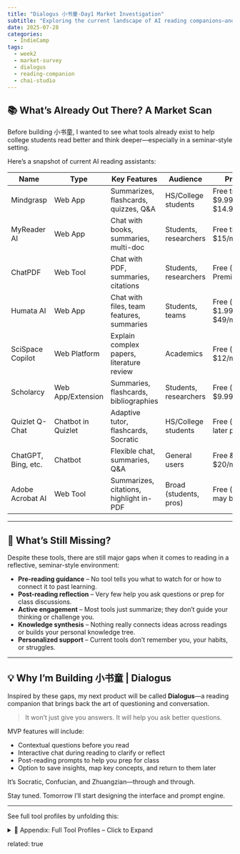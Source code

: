 ```yaml
---
title: "Dialogus 小书童-Day1 Market Investigation"
subtitle: "Exploring the current landscape of AI reading companions—and why I’m building my own"
date: 2025-07-28
categories:
  - IndieCamp
tags:
  - week2
  - market-survey
  - dialogus
  - reading-companion
  - chai-studio
---
```


## 📚 What’s Already Out There? A Market Scan

Before building 小书童, I wanted to see what tools already exist to help college students read better and think deeper—especially in a seminar-style setting.

Here’s a snapshot of current AI reading assistants:

<table>
  <thead>
    <tr>
      <th>Name</th>
      <th>Type</th>
      <th>Key Features</th>
      <th>Audience</th>
      <th>Pricing</th>
    </tr>
  </thead>
  <tbody>
    <tr>
      <td>Mindgrasp</td>
      <td>Web App</td>
      <td>Summarizes, flashcards, quizzes, Q&A</td>
      <td>HS/College students</td>
      <td>Free trial, then $9.99–$14.99/month</td>
    </tr>
    <tr>
      <td>MyReader AI</td>
      <td>Web App</td>
      <td>Chat with books, summaries, multi-doc</td>
      <td>Students, researchers</td>
      <td>Free tier; $6–$15/month</td>
    </tr>
    <tr>
      <td>ChatPDF</td>
      <td>Web Tool</td>
      <td>Chat with PDF, summaries, citations</td>
      <td>Students, researchers</td>
      <td>Free (limited); Premium tier</td>
    </tr>
    <tr>
      <td>Humata AI</td>
      <td>Web App</td>
      <td>Chat with files, team features, summaries</td>
      <td>Students, teams</td>
      <td>Free (limited); $1.99–$49/month</td>
    </tr>
    <tr>
      <td>SciSpace Copilot</td>
      <td>Web Platform</td>
      <td>Explain complex papers, literature review</td>
      <td>Academics</td>
      <td>Free (limited); $12/month</td>
    </tr>
    <tr>
      <td>Scholarcy</td>
      <td>Web App/Extension</td>
      <td>Summaries, flashcards, bibliographies</td>
      <td>Students, researchers</td>
      <td>Free (limited); $9.99/month</td>
    </tr>
    <tr>
      <td>Quizlet Q-Chat</td>
      <td>Chatbot in Quizlet</td>
      <td>Adaptive tutor, flashcards, Socratic</td>
      <td>HS/College students</td>
      <td>Free (beta); later premium</td>
    </tr>
    <tr>
      <td>ChatGPT, Bing, etc.</td>
      <td>Chatbot</td>
      <td>Flexible chat, summaries, Q&A</td>
      <td>General users</td>
      <td>Free & $20/month</td>
    </tr>
    <tr>
      <td>Adobe Acrobat AI</td>
      <td>Web Tool</td>
      <td>Summarizes, citations, highlight in-PDF</td>
      <td>Broad (students, pros)</td>
      <td>Free (online); may bundle</td>
    </tr>
  </tbody>
</table>

---

## 🚧 What’s Still Missing?

Despite these tools, there are still major gaps when it comes to reading in a reflective, seminar-style environment:

- **Pre-reading guidance** – No tool tells you what to watch for or how to connect it to past learning.
- **Post-reading reflection** – Very few help you ask questions or prep for class discussions.
- **Active engagement** – Most tools just summarize; they don’t guide your thinking or challenge you.
- **Knowledge synthesis** – Nothing really connects ideas across readings or builds your personal knowledge tree.
- **Personalized support** – Current tools don’t remember you, your habits, or struggles.

---

## 💡 Why I’m Building 小书童 | Dialogus

Inspired by these gaps, my next product will be called **Dialogus**—a reading companion that brings back the art of questioning and conversation.

> It won’t just give you answers. It will help you ask better questions.

MVP features will include:
- Contextual questions before you read
- Interactive chat during reading to clarify or reflect
- Post-reading prompts to help you prep for class
- Option to save insights, map key concepts, and return to them later

It’s Socratic, Confucian, and Zhuangzian—through and through.

Stay tuned. Tomorrow I’ll start designing the interface and prompt engine.

---

See full tool profiles by unfolding this:

<details>
<summary>📖 Appendix: Full Tool Profiles – Click to Expand</summary>
<div markdown="1">

### 🔸 Mindgrasp  
**Type & Target:** Web app for high school and college students.  
**Key Features:** Summarizes PDFs, generates flashcards, quizzes, and answers questions. Integrates with LMS systems like Canvas.  
**Pricing:** Free trial, then $9.99–$14.99/month.  
**Strengths:** Great for saving time; turns dense texts into manageable, study-ready formats. LMS integration is a bonus.  
**Limitations:** Primarily reactive—it responds to what you upload but doesn’t proactively guide thinking or discussion.  

---

### 🔸 MyReader AI  
**Type & Target:** Web app aimed at students, researchers, and professionals.  
**Key Features:** Upload and chat with books, papers, YouTube lectures. Supports multi-document queries and audio playback.  
**Pricing:** Free tier (~100 pages, 5 queries/day), Lite $6/month, Pro $15/month.  
**Strengths:** Strong comprehension support. Useful for on-the-go listening. Good citation referencing.  
**Limitations:** Lacks structured prompts or reflection questions. Upload limits on the free tier.  

---

### 🔸 ChatPDF  
**Type & Target:** Web tool for students and researchers.  
**Key Features:** Upload a PDF and interact with it via AI-generated summaries and Q&A. Multi-file folders and multilingual support.  
**Pricing:** Free (2 PDFs/day), paid version with expanded access.  
**Strengths:** Excellent for skimming or referencing specific sections. Quick, low-friction use.  
**Limitations:** No deep questioning or post-reading synthesis. Purely text-bound; no external context.  

---

### 🔸 Humata AI  
**Type & Target:** Web app used by students and teams working on documents.  
**Key Features:** Chat with files, summarize, compare across documents, team sharing and collaboration.  
**Pricing:** Free for 60 pages/month; Student $1.99/mo; Expert $9.99/mo; Team $49/user/mo.  
**Strengths:** Fast info extraction. Cites sources clearly. Team-ready.  
**Limitations:** Focused on access not pedagogy. Responses are formal, not reflective.  

---

### 🔸 SciSpace Copilot  
**Type & Target:** Web platform for academics and advanced students.  
**Key Features:** Reads and explains PDFs (incl. math), literature search, connects to prior research.  
**Pricing:** Free tier; Premium $12/month.  
**Strengths:** Excellent for complex research papers and STEM learning.  
**Limitations:** Learning curve. Less helpful with literary or open-ended texts.  

---

### 🔸 Scholarcy  
**Type & Target:** Web app & browser extension for undergrad to PhD.  
**Key Features:** Creates summary flashcards, highlights claims, exports references.  
**Pricing:** Free limited; Premium $9.99/month.  
**Strengths:** Excellent pre-reading prep. Flashcards encourage active recall.  
**Limitations:** No chat. Best for structured content, not deep reflection.  

---

### 🔸 Quizlet Q-Chat  
**Type & Target:** Chatbot in Quizlet for HS/college learners.  
**Key Features:** Adaptive tutor, flashcards, Socratic questioning.  
**Pricing:** Free beta; likely premium later.  
**Strengths:** Encourages recall, feels friendly.  
**Limitations:** Works best with Quizlet sets and factual material.  

---

### 🔸 ChatGPT, Bing, Bard  
**Type & Target:** General AI chatbots widely used by students.  
**Key Features:** Summarization, Q&A, discussion simulation.  
**Pricing:** Free + $20/month (ChatGPT Plus).  
**Strengths:** Extremely flexib

---

### 🔸 Adobe Acrobat AI  
**Type & Target:** PDF tool for students & professionals.  
**Key Features:** Summarizes, answers questions, highlights text.  
**Pricing:** Free online; may become bundled.  
**Strengths:** Clean UI, good for navigating long PDFs.  
**Limitations:** Purely extractive. Doesn’t provoke reflection or synthesis.  

</div>
</details>

related: true

